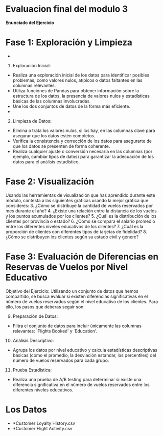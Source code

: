 # Evaluacion final del modulo 3 

**Enunciado del Ejercicio**

# Fase 1: Exploración y Limpieza
- 
1. Exploración Inicial:
- Realiza una exploración inicial de los datos para identificar posibles problemas,
como valores nulos, atípicos o datos faltantes en las columnas relevantes.
- Utiliza funciones de Pandas para obtener información sobre la estructura de los
datos, la presencia de valores nulos y estadísticas básicas de las columnas
involucradas.
- Une los dos conjuntos de datos de la forma más eficiente.
- 
2. Limpieza de Datos:
- Elimina o trata los valores nulos, si los hay, en las columnas clave para asegurar
que los datos estén completos.
- Verifica la consistencia y corrección de los datos para asegurarte de que los
datos se presenten de forma coherente.
- Realiza cualquier ajuste o conversión necesaria en las columnas (por ejemplo,
cambiar tipos de datos) para garantizar la adecuación de los datos para el
análisis estadístico.

# Fase 2: Visualización
Usando las herramientas de visualización que has aprendido durante este módulo, contesta a las
siguientes gráficas usando la mejor gráfica que consideres:
3. ¿Cómo se distribuye la cantidad de vuelos reservados por mes durante el año?
4. ¿Existe una relación entre la distancia de los vuelos y los puntos acumulados por los
clientes?
5. ¿Cuál es la distribución de los clientes por provincia o estado?
6. ¿Cómo se compara el salario promedio entre los diferentes niveles educativos de los
clientes?
7. ¿Cuál es la proporción de clientes con diferentes tipos de tarjetas de fidelidad?
8. ¿Cómo se distribuyen los clientes según su estado civil y género?

# Fase 3: Evaluación de Diferencias en Reservas de Vuelos por Nivel Educativo

Objetivo del Ejercicio:
Utilizando un conjunto de datos que hemos compartido, se busca evaluar si existen diferencias
significativas en el número de vuelos reservados según el nivel educativo de los clientes. Para
ello, los pasos que deberas seguir son:

9. Preparación de Datos:
- Filtra el conjunto de datos para incluir únicamente las columnas relevantes:
'Flights Booked' y 'Education'.

10. Análisis Descriptivo:
- Agrupa los datos por nivel educativo y calcula estadísticas descriptivas básicas
(como el promedio, la desviación estandar, los percentiles) del número de vuelos
reservados para cada grupo.

11. Prueba Estadística:
- Realiza una prueba de A/B testing para determinar si existe una diferencia
significativa en el número de vuelos reservados entre los diferentes niveles
educativos.

# Los Datos
* *Customer Loyalty History.csv
* *Customer Flight Activity.csv
